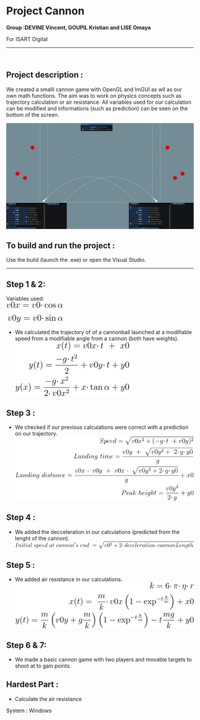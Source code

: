 # Project Cannon

**Group :DEVINE Vincent, GOUPIL Kristian and LISE Omaya**

For ISART Digital

<hr /><br />

## **Project description :**
We created a smalll cannon game with OpenGL and ImGUI as wll as our own math functions. The aim was to work on physics concepts such as trajectory calculation or air resistance. All variables used for our calculation can be modified and informations (such as prediction) can be seen on the bottom of the screen.

![GIF](./images/CannonDemo.gif)

## **To build and run the project :** 
Use the build (launch the .exe) or open the Visual Studio.
<br /><hr />

## **Step 1 & 2:**
Variables used:<br>
<img src="./images/variable_definition.png"><br>
- We calculated the trajectory of of a cannonball launched at a modifiable speed from a modifiable angle from a cannon (both have weights).<br />
<img src="./images/dragless_trajectory_equation.png"><br>
## **Step 3 :** 
- We checked if our previous calculations were correct with a prediction on our trajectory.<br />
<img src="./images/trajectory_data.png"><br>
## **Step 4 :**
- We added the decceleration in our calculations (predicted from the lenght of the cannon).
<img src="./images/decceleration.png"><br>
## **Step 5 :**
- We added air resistance in our calculations.
<img src="./images/drag_trajectory_equation.png"><br>
## **Step 6 & 7:**
- We made a basic cannon game with two players and movable targets to shoot at to gain points.

## Hardest Part :
- Calculate the air resistance

System : Windows